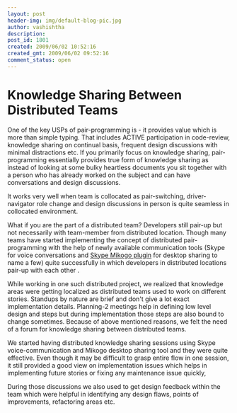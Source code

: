 ```yaml
---
layout: post
header-img: img/default-blog-pic.jpg
author: vashishtha
description: 
post_id: 1801
created: 2009/06/02 10:52:16
created_gmt: 2009/06/02 09:52:16
comment_status: open
---
```


# Knowledge Sharing Between Distributed Teams

One of the key USPs of pair-programming is - it provides value which is more than simple typing. That includes ACTIVE participation in code-review, knowledge sharing on continual basis, frequent design discussions with minimal distractions etc. If you primarily focus on knowledge sharing, pair-programming essentially provides true form of knowledge sharing as instead of looking at some bulky heartless documents you sit together with a person who has already worked on the subject and can have conversations and design discussions.

It works very well when team is collocated as pair-switching, driver-navigator role change and design discussions in person is quite seamless in collocated environment.

What if you are the part of a distributed team? Developers still pair-up but not necessarily with team-member from distributed location. Though many teams have started implementing the concept of distributed pair-programming with the help of newly available communication tools (Skype for voice conversations and [Skype Mikogo plugin][1] for desktop sharing to name a few) quite successfully in which developers in distributed locations pair-up with each other .

While working in one such distributed project, we realized that knowledge areas were getting localized as distributed teams used to work on different stories. Standups by nature are brief and don't give a lot exact implementation details. Planning-2 meetings help in defining low level design and steps but during implementation those steps are also bound to change sometimes. Because of above mentioned reasons, we felt the need of a forum for knowledge sharing between distributed teams.

We started having distributed knowledge sharing sessions using Skype voice-communication and Mikogo desktop sharing tool and they were quite effective. Even though it may be difficult to grasp entire flow in one session, it still provided a good view on implementation issues which helps in implementing future stories or fixing any maintenance issue quickly,

During those discussions we also used to get design feedback within the team which were helpful in identifying any design flaws, points of improvements, refactoring areas etc.

   [1]: http://skype.mikogo.com/